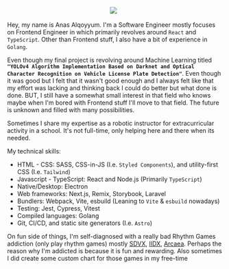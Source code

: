<div align="center">
  
  [<img src="https://img.shields.io/badge/linkedin-4A4A4A?style=for-the-badge&logo=linkedin">](https://www.linkedin.com/in/anasalqoyyum/)&nbsp;&nbsp;
  
</div>

Hey, my name is Anas Alqoyyum. I'm a Software Engineer mostly focuses on Frontend Engineer in which primarily revolves around `React` and `TypeScript`. Other than
Frontend stuff, I also have a bit of experience in `Golang`.

Even though my final project is revolving around Machine Learning titled **`"YOLOv4 Algorithm Implementation Based on Darknet and Optical Character Recognition on Vehicle License Plate Detection"`**. Even though it was good but I felt that it wasn't good enough and I always felt like that my effort was lacking and thinking back I could do better but what done is done. BUT, I still have a
somewhat small interest in that field who knows maybe when I'm bored with Frontend stuff I'll move to that field. The future is unknown and filled with many possibilities.

Sometimes I share my expertise as a robotic instructor for extracurricular activity in a school. It's not full-time, only helping here and there when its needed.

My technical skills:

- HTML - CSS: SASS, CSS-in-JS (I.e. `Styled Components`), and utility-first CSS (I.e. `Tailwind`)
- Javascript - TypeScript: React and Node.js (Primarily `TypeScript`)
- Native/Desktop: Electron
- Web frameworks: Next.js, Remix, Storybook, Laravel
- Bundlers: Webpack, Vite, esbuild (Leaning to `Vite` & `esbuild` nowadays)
- Testing: Jest, Cypress, Vitest
- Compiled languages: Golang
- Git, CI/CD, and static site generators (I.e. `Astro`)

On fun side of things, I'm self-diagnosed with a really bad Rhythm Games addiction (only play rhythm games) mostly [SDVX](https://p.eagate.573.jp/game/eacsdvx/vi/index.html), [IIDX](https://p.eagate.573.jp/game/eac2dx/infinitas/), [Arcaea](https://arcaea.lowiro.com/). Perhaps the reason why I'm addicted is because it is fun and rewarding. Also sometimes I did create some custom chart for those games in my free-time
